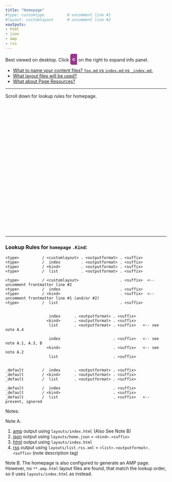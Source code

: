 ```yaml
---
title: "Homepage"
#type: customtype          # uncomment line #1
#layout: customlayout      # uncomment line #2
xoutputs:
- html
- json
- amp
- rss
---
```


Best viewed on desktop. Click <span style="padding: 5px; font-size: 20px; border-radius: 5px 0 0 5px; background-color: #9A348E; color: #eee">«</span> 
on the right to expand info panel.

- [What to name your content files? `foo.md` vs `index.md` vs `_index.md`.](/single-vs-list/)
- [What layout files will be used?](/layout-lookup/)    
- [What about Page Resources?](/page-resources/)

---

Scroll down for lookup rules for homepage.

<div style="height:400px;"></div>

---

### Lookup Rules for `homepage` `.Kind`:

```
<type>          / <customlayout> . <outputformat> . <suffix>
<type>          /  index         . <outputformat> . <suffix>
<type>          / <kind>         . <outputformat> . <suffix>
<type>          /  list          . <outputformat> . <suffix>

<type>          / <customlayout>                  . <suffix>  <-- uncomment frontmatter line #2
<type>          /  index                          . <suffix>
<type>          / <kind>                          . <suffix>  <-- uncomment frontmatter line #1 (and/or #2)
<type>          /  list                           . <suffix>


                   index      . <outputformat> . <suffix>
                  <kind>      . <outputformat> . <suffix>
                   list       . <outputformat> . <suffix>   <-- see note A.4

                   index                       . <suffix>   <-- see note A.1, A.3, B
                  <kind>                       . <suffix>   <-- see note A.2
                   list                        . <suffix>


_default        /  index      . <outputformat> . <suffix>
_default        / <kind>      . <outputformat> . <suffix>   
_default        /  list       . <outputformat> . <suffix>

_default        /  index                       . <suffix>
_default        / <kind>                       . <suffix>
_default        /  list                        . <suffix>   <-- present, ignored

```

Notes:

Note A. 
1. [amp](/amp/) output using `layouts/index.html` (Also See Note B)
2. [json](/index.json) output using `layouts/home.json` = `<kind>.<suffix>`
3. [html](/index.html) output using `layouts/index.html`
4. [rss](/index.xml) output using `layouts/list.rss.xml` = `<list>.<outputformat>.<suffix>` (note description tag)


Note B. The homepage is also configured to generate an AMP page. However, no `**.amp.html` layout files are found,
that match the lookup order, so it uses `layouts/index.html` as instead.


